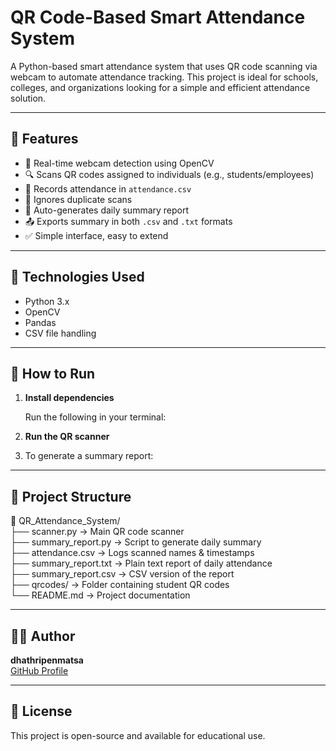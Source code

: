 # QR Code-Based Smart Attendance System

A Python-based smart attendance system that uses QR code scanning via webcam to automate attendance tracking. This project is ideal for schools, colleges, and organizations looking for a simple and efficient attendance solution.

---

## 📌 Features

- 🎥 Real-time webcam detection using OpenCV
- 🔍 Scans QR codes assigned to individuals (e.g., students/employees)
- 📝 Records attendance in `attendance.csv`
- 🔁 Ignores duplicate scans
- 📅 Auto-generates daily summary report
- 📤 Exports summary in both `.csv` and `.txt` formats
- ✅ Simple interface, easy to extend

---

## 🧰 Technologies Used

- Python 3.x
- OpenCV
- Pandas
- CSV file handling

---

## 🚀 How to Run

1. **Install dependencies**

   Run the following in your terminal:


2. **Run the QR scanner**


3. To generate a summary report:


---

## 📁 Project Structure

📂 QR_Attendance_System/  
├── scanner.py               → Main QR code scanner  
├── summary_report.py        → Script to generate daily summary  
├── attendance.csv           → Logs scanned names & timestamps  
├── summary_report.txt       → Plain text report of daily attendance  
├── summary_report.csv       → CSV version of the report  
├── qrcodes/                 → Folder containing student QR codes  
└── README.md                → Project documentation  


---

## 👩‍💻 Author

**dhathripenmatsa**  
[GitHub Profile](https://github.com/dhathripenmatsa)

---

## 📜 License

This project is open-source and available for educational use.

